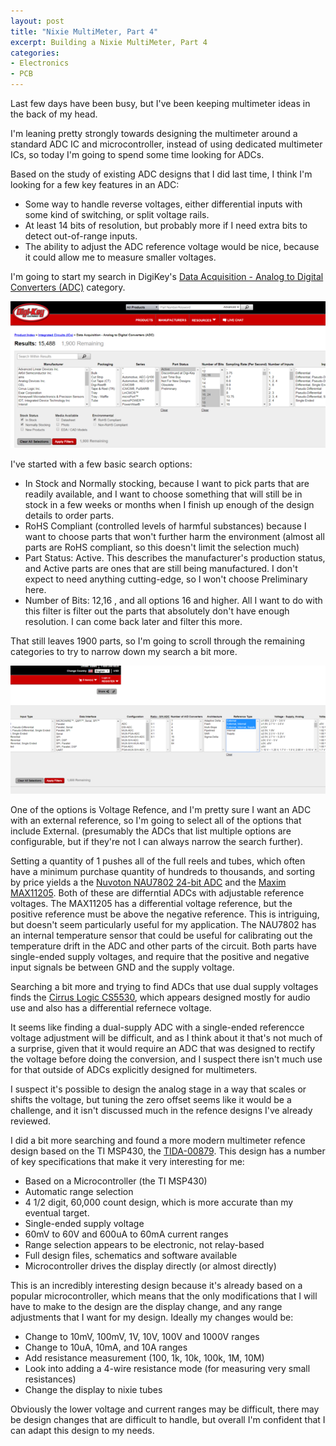 ```yaml
---
layout: post
title: "Nixie MultiMeter, Part 4"
excerpt: Building a Nixie MultiMeter, Part 4
categories:
- Electronics
- PCB
---
```


Last few days have been busy, but I've been keeping multimeter ideas in the back of my head.

I'm leaning pretty strongly towards designing the multimeter around a standard ADC IC and microcontroller, instead of using dedicated multimeter ICs, so today I'm going to spend some time looking for ADCs.

Based on the study of existing ADC designs that I did last time, I think I'm looking for a few key features in an ADC:

 * Some way to handle reverse voltages, either differential inputs with some kind of switching, or split voltage rails.
 * At least 14 bits of resolution, but probably more if I need extra bits to detect out-of-range inputs.
 * The ability to adjust the ADC reference voltage would be nice, because it could allow me to measure smaller voltages.

 I'm going to start my search in DigiKey's [Data Acquisition - Analog to Digital Converters (ADC)](https://www.digikey.com/products/en/integrated-circuits-ics/data-acquisition-analog-to-digital-converters-adc/700) category.

[![Initial ADC Search](/media/2018/01/14/digikey_search_1_thumb.png)](/media/2018/01/14/digikey_search_1.png)

I've started with a few basic search options:

 * In Stock and Normally stocking, because I want to pick parts that are readily available, and I want to choose something that will still be in stock in a few weeks or months when I finish up enough of the design details to order parts.
 * RoHS Compliant (controlled levels of harmful substances) because I want to choose parts that won't further harm the environment (almost all parts are RoHS compliant, so this doesn't limit the selection much)
 * Part Status: Active. This describes the manufacturer's production status, and Active parts are ones that are still being manufactured. I don't expect to need anything cutting-edge, so I won't choose Preliminary here.
 * Number of Bits: 12,16 , and all options 16 and higher. All I want to do with this filter is filter out the parts that absolutely don't have enough resolution. I can come back later and filter this more.

That still leaves 1900 parts, so I'm going to scroll through the remaining categories to try to narrow down my search a bit more.

[![Narrowing By Reference](/media/2018/01/14/digikey_search_2_thumb.png)](/media/2018/01/14/digikey_search_2.png)

One of the options is Voltage Refence, and I'm pretty sure I want an ADC with an external reference, so I'm going to select all of the options that include External. (presumably the ADCs that list multiple options are configurable, but if they're not I can always narrow the search further).

Setting a quantity of 1 pushes all of the full reels and tubes, which often have a minimum purchase quantity of hundreds to thousands, and sorting by price yields a the [Nuvoton NAU7802 24-bit ADC](http://www.nuvoton.com/resource-files/NAU7802%20Data%20Sheet%20V1.7.pdf) and the [Maxim MAX11205](https://datasheets.maximintegrated.com/en/ds/MAX11205.pdf). Both of these are differntial ADCs with adjustable reference voltages. The MAX11205 has a differential voltage reference, but the positive reference must be above the negative reference. This is intriguing, but doesn't seem particularly useful for my application. The NAU7802 has an internal temperature sensor that could be useful for calibrating out the temperature drift in the ADC and other parts of the circuit. Both parts have single-ended supply voltages, and require that the positive and negative input signals be between GND and the supply voltage.

Searching a bit more and trying to find ADCs that use dual supply voltages finds the [Cirrus Logic CS5530](https://d3uzseaevmutz1.cloudfront.net/pubs/proDatasheet/CS5530_F3.pdf), which appears designed mostly for audio use and also has a differential refernece voltage.

It seems like finding a dual-supply ADC with a single-ended referencce voltage adjustment will be difficult, and as I think about it that's not much of a surprise, given that it would require an ADC that was designed to rectify the voltage before doing the conversion, and I suspect there isn't much use for that outside of ADCs explicitly designed for multimeters.

I suspect it's possible to design the analog stage in a way that scales or shifts the voltage, but tuning the zero offset seems like it would be a challenge, and it isn't discussed much in the refence designs I've already reviewed.

I did a bit more searching and found a more modern multimeter refence design based on the TI MSP430, the [TIDA-00879](http://www.ti.com/tool/TIDA-00879). This design has a number of key specifications that make it very interesting for me:
 * Based on a Microcontroller (the TI MSP430)
 * Automatic range selection
 * 4 1/2 digit, 60,000 count design, which is more accurate than my eventual target.
 * Single-ended supply voltage
 * 60mV to 60V and 600uA to 60mA current ranges
 * Range selection appears to be electronic, not relay-based
 * Full design files, schematics and software available
 * Microcontroller drives the display directly (or almost directly)

This is an incredibly interesting design because it's already based on a popular microcontroller, which means that the only modifications that I will have to make to the design are the display change, and any range adjustments that I want for my design. Ideally my changes would be:
 * Change to 10mV, 100mV, 1V, 10V, 100V and 1000V ranges
 * Change to 10uA, 10mA, and 10A ranges
 * Add resistance measurement (100, 1k, 10k, 100k, 1M, 10M)
 * Look into adding a 4-wire resistance mode (for measuring very small resistances)
 * Change the display to nixie tubes

Obviously the lower voltage and current ranges may be difficult, there may be design changes that are difficult to handle, but overall I'm confident that I can adapt this design to my needs.
